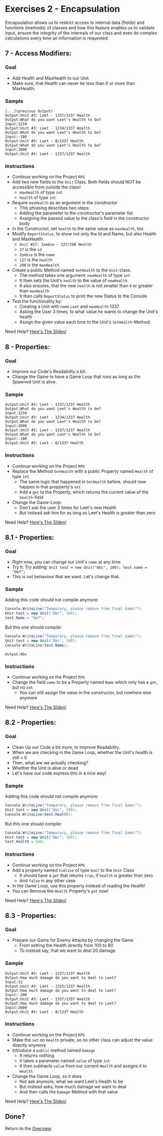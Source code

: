 # Exercises 2 - Encapsulation

Encapsulation allows us to restrict access to internal data (fields) and functions (methods) of classes and how this feature enables us to validate input, ensure the integrity of the internals of our class and even do complex calculations every time an information is requested.

## 7 - Access Modifiers:

### Goal

- Add Health and MaxHealth to our Unit.
- Make sure, that Health can never be less than 0 or more than MaxHealth.

### Sample

```
[...](previous Output)
Output:Unit #3: Leet - 1337/1337 Health
Output:What do you want Leet's Health to be?
Input:1234
Output:Unit #3: Leet - 1234/1337 Health
Output:What do you want Leet's Health to be?
Input:-100
Output:Unit #3: Leet - 0/1337 Health
Output:What do you want Leet's Health to be?
Input:2000
Output:Unit #3: Leet - 1337/1337 Health
```

### Instructions
- Continue working on the Project `RPG`
- Add two new fields to the `Unit` Class. Both fields should NOT be accessible from outside the class!
  - `maxHealth` of type `int`
  - `health` of type `int`
- Require `maxHealth` as an argument in the constructor
  - This phrasing describes two steps:
  - Adding the parameter to the constructor's parameter list
  - Assigning the passed value to the class's field in the constructor body
- In the Constructor, set `health` to the same value as `maxHealth`, too
- Modify `ReportStatus`, to show not only the Id and Name, but also Health and MaxHealth:
  - `Unit #27: Zombie - 127/200 Health`
  - `27` is the `id`
  - `Zombie` is the `name`
  - `127` is the `health`
  - `200` is the `maxHealth`
- Create a public Method named `SetHealth` to the `Unit`-class.
  - The method takes one argument: `newHealth` of type `int`
  - It then sets the Unit's `health` to the value of `newHealth`
  - It also ensures, that the new `health` is not smaller than `0` or greater than `maxHealth`
  - It then calls `ReportStatus` to print the new Status to the Console
- Test the functionality by:
  - Creating a Unit with `name` `Leet` and `maxHealth` 1337
  - Asking the User 3 times, to what value he wants to change the Unit's health
  - Assign the given value each time to the Unit's `SetHealth`-Method:

Need Help? [Here's The Slides!](slides/README.md#7-access-modifiers)

## 8 - Properties:

### Goal
- Improve our Code's Readability a bit.
- Change the Game to have a Game Loop that runs as long as the Spawned Unit is alive.

### Sample
```
Output:Unit #3: Leet - 1337/1337 Health
Output:What do you want Leet's Health to be?
Input:1234
Output:Unit #3: Leet - 1234/1337 Health
Output:What do you want Leet's Health to be?
Input:2000
Output:Unit #3: Leet - 1337/1337 Health
Output:What do you want Leet's Health to be?
Input:-100
Output:Unit #3: Leet - 0/1337 Health
```

### Instructions
- Continue working on the Project `RPG`
- Replace the Method `SetHealth` with a public Property named `Health` of type `int`
  - The same logic that happened in `SetHealth` before, should now happen in that propperty's `set`
  - Add a `get` to the Property, which returns the current value of the `health`-field
- Change the Game-Loop:
  - Don't ask the user 3 times for Leet's new Health
  - But instead ask him for as long as Leet's Health is greater than zero

Need Help? [Here's The Slides!](slides/README.md#8-properties)

## 8.1 - Properties:
### Goal
- Right now, you can change our Unit's `name` at any time.
- Try it: Try adding: `Unit test = new Unit("Abc", 100); test.name = "Def";`
- This is not behaviour that we want. Let's change that.

### Sample
Adding this code should not compile anymore:
```cs
Console.WriteLine("Temporary, please remove from final Game!");
Unit test = new Unit("Abc", 100); 
test.Name = "Def";
```
But this one should compile:
```cs
Console.WriteLine("Temporary, please remove from final Game!");
Unit test = new Unit("Abc", 100); 
Console.WriteLine(test.Name);
```

```
Output:Abc
```

### Instructions
- Continue working on the Project `RPG`
- Change the field `name` to be a Property named `Name` which only has a `get`, but no `set`
  - You can still assign the value in the constructor, but nowhere else anymore

Need Help? [Here's The Slides!](slides/README.md#8-properties)

## 8.2 - Properties:
### Goal
- Clean Up our Code a bit more, to improve Readability.
- When we are checking in the Game Loop, whether the Unit's health is still > 0
- Then, what are we actually checking?
- Whether the Unit is alive or dead
- Let's have our code express this in a nice way!

### Sample
Adding this code should not compile anymore:
```cs
Console.WriteLine("Temporary, please remove from final Game!");
Unit test = new Unit("Abc", 100); 
Console.WriteLine(test.Health);
```
But this one should compile:
```cs
Console.WriteLine("Temporary, please remove from final Game!");
Unit test = new Unit("Abc", 100); 
test.Health = 500;
```

### Instructions
- Continue working on the Project `RPG`
- Add a property named `IsAlive` of type `bool` to the `Unit` Class
  - It should have a `get` that returns `true`, if `health` is greater than zero
  - And `false` in any other case
- In the Game Loop, use this property instead of reading the Health!
- You can Remove the `Health` Property's `get` now!

Need Help? [Here's The Slides!](slides/README.md#8-properties)

## 8.3 - Properties:
### Goal
- Prepare our Game for Enemy Attacks by changing the Game 
  - From setting the Health directly from 100 to 80
  - To instead say, that we want to deal 20 damage

### Sample
```
Output:Unit #3: Leet - 1337/1337 Health
Output:How much damage do you want to deal to Leet?
Input:12
Output:Unit #3: Leet - 1325/1337 Health
Output:How much damage do you want to deal to Leet?
Input:-200
Output:Unit #3: Leet - 1337/1337 Health
Output:How much damage do you want to deal to Leet?
Input:2000
Output:Unit #3: Leet - 0/1337 Health
```

### Instructions
- Continue working on the Project `RPG`
- Make the `set` on `Health` private, so no other class can adjust the value directly anymore
- Introduce a `public` method named `Damage`
  - It returns nothing
  - It takes a parameter named `value` of type `int`
  - It then subtracts `value` from our current `Health` and assigns it to `Health`
- Change the Game Loop, so it does
  - Not ask anymore, what we want Leet's Health to be
  - But instead asks, how much damage we want to deal
  - And then calls the `Damage`-Method with that value

Need Help? [Here's The Slides!](slides/README.md#8-properties)

## Done?
Return to the [Overview](../../../#3-inheritance)


